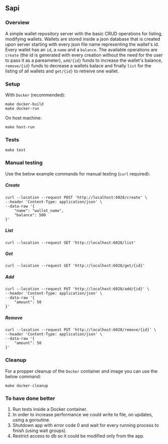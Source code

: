 ## Sapi
### Overview
A simple wallet repository server with the basic CRUD operations for listing, modifying wallets. Wallets are stored inside a json database that is created upon server starting with every json file name representing the wallet's id. Every wallet has an `id`, a `name` and a `balance`. The available operations are `create` (the id is generated with every creation without the need for the user to pass it as a pareameter), `add/{id}` funds to increase the wallet's balance, `remove/{id}` funds to decrease a wallets balace and finally `list` for the listing of all wallets and `get/{id}` to retreive one wallet.

### Setup
With `Docker` (recommended):
```
make docker-build
make docker-run
```

On host machine:
```
make host-run
```

### Tests
```
make test
```

### Manual testing
Use the below example commands for manual testing (`curl` required):

##### Create
```
curl --location --request POST 'http://localhost:6028/create' \
--header 'Content-Type: application/json' \
--data-raw '{
    "name": "wallet_name",
    "balance": 500
}'
```

##### List
```
curl --location --request GET 'http://localhost:6028/list'
```

##### Get
```
curl --location --request GET 'http://localhost:6028/get/{id}'
```

##### Add
```
curl --location --request PUT 'http://localhost:6028/add/{id}' \
--header 'Content-Type: application/json' \
--data-raw '{
    "amount": 50
}'
```

##### Remove
```
curl --location --request PUT 'http://localhost:6028/remove/{id}' \
--header 'Content-Type: application/json' \
--data-raw '{
    "amount": 50
}'
```

### Cleanup
For a propper cleanup of the `Docker` container and image you can use the below command:
```
make docker-cleanup
```

### To have done better
1. Run tests inside a Docker container.
2. In order to increase performance we could write to file, on updates, using a goroutine.
3. Shutdown app with error code 0 and wait for every running process to finish (using wait groups).
4. Restrict access to db so it could be modified only from the app.